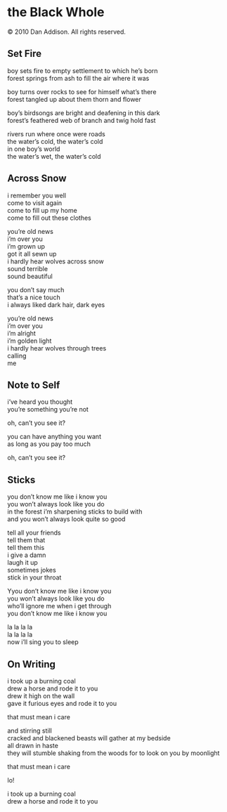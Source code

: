 # the Black Whole
&copy; 2010 Dan Addison. All rights reserved.

## Set Fire
boy sets fire to empty settlement to which he’s born  
forest springs from ash to fill the air where it was  

boy turns over rocks to see for himself what’s there  
forest tangled up about them thorn and flower  

boy’s birdsongs are bright and deafening in this dark  
forest’s feathered web of branch and twig hold fast  

rivers run where once were roads  
the water’s cold, the water’s cold  
in one boy’s world  
the water’s wet, the water’s cold  

## Across Snow
i remember you well  
come to visit again  
come to fill up my home  
come to fill out these clothes  

you’re old news  
i’m over you   
i’m grown up  
got it all sewn up  
i hardly hear wolves across snow  
sound terrible  
sound beautiful  

you don’t say much  
that’s a nice touch  
i always liked dark hair, dark eyes  

you’re old news  
i’m over you  
i’m alright  
i’m golden light  
i hardly hear wolves through trees  
calling   
me 

## Note to Self
i’ve heard you thought  
you’re something you’re not

oh, can’t you see it?

you can have anything you want  
as long as you pay too much  

oh, can’t you see it?

## Sticks
you don’t know me like i know you  
you won’t always look like you do  
in the forest i’m sharpening sticks to build with  
and you won’t always look quite so good  

tell all your friends  
tell them that  
tell them this  
i give a damn  
laugh it up  
sometimes jokes  
stick in your throat  

Yyou don’t know me like i know you  
you won’t always look like you do  
who’ll ignore me when i get through  
you don’t know me like i know you  

la la la la  
la la la la  
now i’ll sing you to sleep  

## On Writing 
i took up a burning coal  
drew a horse and rode it to you  
drew it high on the wall  
gave it furious eyes and rode it to you  

that must mean i care  

and stirring still  
cracked and blackened beasts will gather at my bedside  
all drawn in haste   
they will stumble shaking from the woods for to look on you by moonlight  

that must mean i care  

lo!  

i took up a burning coal  
drew a horse and rode it to you  